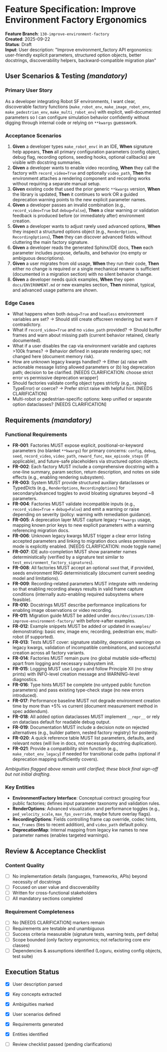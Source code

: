 # Feature Specification: Improve Environment Factory Ergonomics

**Feature Branch**: `130-improve-environment-factory`  
**Created**: 2025-09-22  
**Status**: Draft  
**Input**: User description: "Improve environment_factory API ergonomics: user-friendly explicit parameters, structured option objects, better docstrings, discoverability helpers, backward-compatible migration plan"

## User Scenarios & Testing *(mandatory)*

### Primary User Story
As a developer integrating Robot SF environments, I want clear, discoverable factory functions (`make_robot_env`, `make_image_robot_env`, `make_pedestrian_env`, `make_multi_robot_env`) with explicit, well-documented parameters so I can configure simulation behavior confidently without digging through internal code or relying on `**kwargs` guesswork.

### Acceptance Scenarios
1. **Given** a developer types `make_robot_env(` in an IDE, **When** signature help appears, **Then** all primary configuration parameters (config object, debug flag, recording options, seeding hooks, optional callbacks) are visible with docstring summaries.
2. **Given** a developer wants to enable video recording, **When** they call the factory with `record_video=True` and optionally `video_path`, **Then** the environment attaches a rendering component and recording works without requiring a separate manual setup.
3. **Given** existing code that used the prior generic `**kwargs` version, **When** the library is updated, **Then** it continues to work OR a guided deprecation warning points to the new explicit parameter names.
4. **Given** a developer passes an invalid combination (e.g., `record_video=True` but `debug=False`), **Then** a clear warning or validation feedback is produced before (or immediately after) environment creation.
5. **Given** a developer wants to adjust rarely used advanced options, **When** they inspect a structured options object (e.g., `RenderOptions`, `RecordingOptions`), **Then** they can discover advanced fields without cluttering the main factory signature.
6. **Given** a developer reads the generated Sphinx/IDE docs, **Then** each parameter includes purpose, defaults, and behavior (no empty or ambiguous descriptions).
7. **Given** a user migrates from old usage, **When** they run their code, **Then** either no change is required or a single mechanical rename is sufficient (documented in a migration section) with no silent behavior change.
8. **Given** a developer needs quick examples, **When** they open `docs/ENVIRONMENT.md` or new examples section, **Then** minimal, typical, and advanced usage patterns are shown.

### Edge Cases
- What happens when both `debug=True` and `headless` environment variables are set? → Should still create offscreen rendering but warn if contradictory.
- What if `record_video=True` and no `video_path` provided? → Should buffer frames and warn about missing path (current behavior retained, clearly documented).
- What if a user disables the cap via environment variable and captures >100k frames? → Behavior defined in separate rendering spec; not changed here (document memory risk).
- How are unknown legacy kwargs handled? → Either (a) raise with actionable message listing allowed parameters or (b) log deprecation path; decision to be clarified. [NEEDS CLARIFICATION: choose strict error vs permissive deprecation wrapper]
- Should factories validate config object types strictly (e.g., raising TypeError) or coerce? → Prefer strict raise with helpful hint. [NEEDS CLARIFICATION]
- Multi-robot or pedestrian-specific options: keep unified or separate option dataclasses? [NEEDS CLARIFICATION]

## Requirements *(mandatory)*

### Functional Requirements
- **FR-001**: Factories MUST expose explicit, positional-or-keyword parameters (no blanket `**kwargs`) for primary concerns: `config`, `debug`, `seed`, `record_video`, `video_path`, `reward_func`, `max_episode_steps` (if applicable), and future-safe placeholders via structured option objects.
- **FR-002**: Each factory MUST include a comprehensive docstring with a one-line summary, param section, return description, and notes on side effects (e.g., enabling rendering subsystem).
- **FR-003**: System MUST provide structured auxiliary dataclasses or TypedDicts (e.g., `RenderOptions`, `RecordingOptions`) for secondary/advanced toggles to avoid bloating signatures beyond ~8 parameters.
- **FR-004**: Factories MUST validate incompatible inputs (e.g., `record_video=True` + `debug=False`) and emit a warning or raise depending on severity (policy: warning with remediation guidance).
- **FR-005**: A deprecation layer MUST capture legacy `**kwargs` usage, mapping known prior keys to new explicit parameters with a warning referencing migration docs.
- **FR-006**: Unknown legacy kwargs MUST trigger a clear error listing accepted parameters and linking to migration docs unless permissive mode is explicitly enabled. [NEEDS CLARIFICATION: mode toggle name]
- **FR-007**: IDE auto-completion MUST show parameter names deterministically (verified by a signature test similar to `test_environment_factory_signatures`).
- **FR-008**: All factories MUST accept an optional `seed` that, if provided, seeds environment RNG deterministically (document current seeding model and limitations).
- **FR-009**: Recording-related parameters MUST integrate with rendering so that enabling recording always results in valid frame capture conditions (internally auto-enabling required subsystems where feasible).
- **FR-010**: Docstrings MUST describe performance implications for enabling image observations or video recording.
- **FR-011**: Migration guide MUST be added under `docs/dev/issues/130-improve-environment-factory/` with before→after examples.
- **FR-012**: Example snippets MUST be added or updated in `examples/` demonstrating: basic env, image env, recording, pedestrian env, multi-robot (if supported).
- **FR-013**: Tests MUST cover: signature stability, deprecation warnings on legacy kwargs, validation of incompatible combinations, and successful creation across all factory variants.
- **FR-014**: Factories MUST remain pure (no global mutable side-effects) apart from logging and necessary subsystem init.
- **FR-015**: Logging MUST use Loguru and follow Principle XII (no stray prints) with INFO-level creation message and WARNING-level diagnostics.
- **FR-016**: Type hints MUST be complete (no untyped public function parameters) and pass existing type-check stage (no new errors introduced).
- **FR-017**: Performance baseline MUST not degrade environment creation time by more than +5% vs current (document measurement method in spec addendum).
- **FR-018**: All added option dataclasses MUST implement `__repr__` or rely on dataclass default for readable debug output.
- **FR-019**: Documentation MUST include a decision note on rejected alternatives (e.g., builder pattern, nested factory registry) for posterity.
- **FR-020**: A quick reference table MUST list parameters, defaults, and relevant notes (will live in docs, not necessarily docstring duplication).
- **FR-021**: Provide a compatibility shim function (e.g., `make_robot_env_legacy`) if needed for transitional code paths (optional if deprecation mapping sufficiently covers).

*Ambiguities flagged above remain until clarified; these block final sign-off but not initial drafting.*

### Key Entities
- **EnvironmentFactory Interface**: Conceptual contract grouping four public factories; defines input parameter taxonomy and validation rules.
- **RenderOptions**: Advanced visualization and performance toggles (e.g., `ped_velocity_scale`, `max_fps_override`, maybe future overlay flags).
- **RecordingOptions**: Fields controlling frame cap override, codec hints, `max_frames` (ties to recent addition), and `video_path` default policy.
- **DeprecationMap**: Internal mapping from legacy kw names to new parameter names (enables targeted warnings).

## Review & Acceptance Checklist

### Content Quality
- [ ] No implementation details (languages, frameworks, APIs) beyond necessity of docstrings
- [ ] Focused on user value and discoverability
- [ ] Written for cross-functional stakeholders
- [ ] All mandatory sections completed

### Requirement Completeness
- [ ] No [NEEDS CLARIFICATION] markers remain
- [ ] Requirements are testable and unambiguous
- [ ] Success criteria measurable (signature tests, warning tests, perf delta)
- [ ] Scope bounded (only factory ergonomics; not refactoring core env classes)
- [ ] Dependencies & assumptions identified (Loguru, existing config objects, test suite)

## Execution Status
- [x] User description parsed
- [x] Key concepts extracted
- [x] Ambiguities marked
- [x] User scenarios defined
- [x] Requirements generated
- [x] Entities identified
- [ ] Review checklist passed (pending clarifications)

